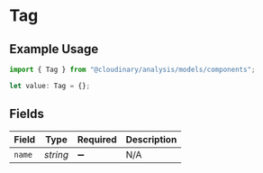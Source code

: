 # Tag

## Example Usage

```typescript
import { Tag } from "@cloudinary/analysis/models/components";

let value: Tag = {};
```

## Fields

| Field              | Type               | Required           | Description        |
| ------------------ | ------------------ | ------------------ | ------------------ |
| `name`             | *string*           | :heavy_minus_sign: | N/A                |